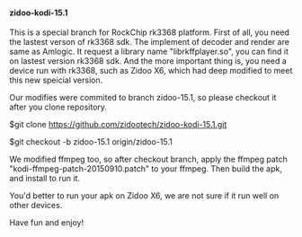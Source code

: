 
#### zidoo-kodi-15.1

This is a special branch for RockChip rk3368 platform. First of all, you need the lastest verson of rk3368 sdk. The implement of decoder and render are same as Amlogic. It request a library name "librkffplayer.so", you can find it on lastest version rk3368 sdk. And the more important thing is, you need a device run with rk3368, such as Zidoo X6, which had deep modified to meet this new speicial version.

Our modifies were commited to branch zidoo-15.1, so please checkout it after you clone repository.

$git clone https://github.com/zidootech/zidoo-kodi-15.1.git

$git checkout -b zidoo-15.1 origin/zidoo-15.1

We modified ffmpeg too, so after checkout branch, apply the ffmpeg patch "kodi-ffmpeg-patch-20150910.patch" to your ffmpeg. Then build the apk, and install to run it.

You'd better to run your apk on Zidoo X6, we are not sure if it run well on other devices.

Have fun and enjoy!

